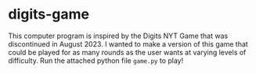 # digits-game

This computer program is inspired by the Digits NYT Game that was discontinued in August 2023. I wanted to make a version of this game that could be played for as many rounds as the user wants at varying levels of difficulty. Run the attached python file `game.py` to play! 
